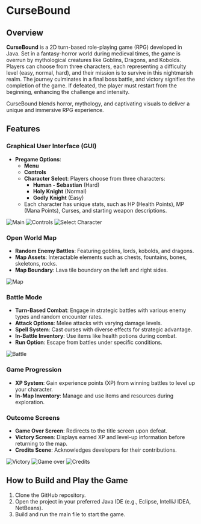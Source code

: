 # CurseBound

## Overview

**CurseBound** is a 2D turn-based role-playing game (RPG) developed in Java. Set in a fantasy-horror world during medieval times, the game is overrun by mythological creatures like Goblins, Dragons, and Kobolds. Players can choose from three characters, each representing a difficulty level (easy, normal, hard), and their mission is to survive in this nightmarish realm. The journey culminates in a final boss battle, and victory signifies the completion of the game. If defeated, the player must restart from the beginning, enhancing the challenge and intensity.

CurseBound blends horror, mythology, and captivating visuals to deliver a unique and immersive RPG experience.



## Features

### Graphical User Interface (GUI)

- **Pregame Options**:
  - **Menu**
  - **Controls**
  - **Character Select**: Players choose from three characters:
    - **Human - Sebastian** (Hard)
    - **Holy Knight** (Normal)
    - **Godly Knight** (Easy)
  - Each character has unique stats, such as HP (Health Points), MP (Mana Points), Curses, and starting weapon descriptions.

![Main](https://github.com/user-attachments/assets/74cefbf0-1044-4c66-8694-ef867152bc9b)
![Controls](https://github.com/user-attachments/assets/9d998448-0aac-4e43-9d9e-e1a60e7ce3f1)
![Select Character](https://github.com/user-attachments/assets/ba0e6330-b0eb-4ded-863b-f5fad54d22fc)

### Open World Map

- **Random Enemy Battles**: Featuring goblins, lords, kobolds, and dragons.
- **Map Assets**: Interactable elements such as chests, fountains, bones, skeletons, rocks.
- **Map Boundary**: Lava tile boundary on the left and right sides.

![Map](https://github.com/user-attachments/assets/7819aecb-e83d-4fd9-b01e-aebfcede8697)

### Battle Mode

- **Turn-Based Combat**: Engage in strategic battles with various enemy types and random encounter rates.
- **Attack Options**: Melee attacks with varying damage levels.
- **Spell System**: Cast curses with diverse effects for strategic advantage.
- **In-Battle Inventory**: Use items like health potions during combat.
- **Run Option**: Escape from battles under specific conditions.

![Battle](https://github.com/user-attachments/assets/2e1c6327-2e8e-453b-a0af-b0507f24474a)


### Game Progression

- **XP System**: Gain experience points (XP) from winning battles to level up your character.
- **In-Map Inventory**: Manage and use items and resources during exploration.

### Outcome Screens

- **Game Over Screen**: Redirects to the title screen upon defeat.
- **Victory Screen**: Displays earned XP and level-up information before returning to the map.
- **Credits Scene**: Acknowledges developers for their contributions.


![Victory](https://github.com/user-attachments/assets/2552abd2-caf2-4159-ac29-2d91ff458adb)
![Game over](https://github.com/user-attachments/assets/635f8941-0301-4904-86ac-ecfe28d24917)
![Credits](https://github.com/user-attachments/assets/71a150b5-ac0b-4b14-b182-cab4a17ca15f)


## How to Build and Play the Game

1. Clone the GitHub repository.
2. Open the project in your preferred Java IDE (e.g., Eclipse, IntelliJ IDEA, NetBeans).
3. Build and run the main file to start the game.
